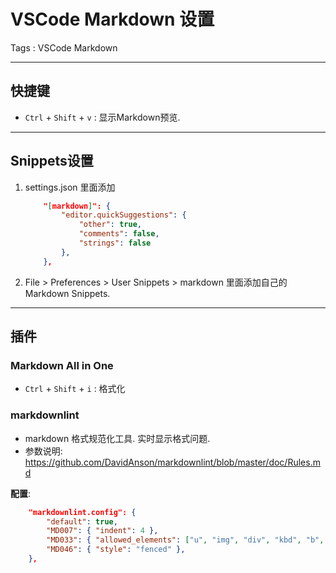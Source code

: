 # VSCode Markdown 设置

Tags : VSCode Markdown

---

## 快捷键

* `Ctrl` + `Shift` + `v` : 显示Markdown预览.

---

## Snippets设置

1. settings.json 里面添加

    ```json
        "[markdown]": {
            "editor.quickSuggestions": {
                "other": true,
                "comments": false,
                "strings": false
            },
        },
    ```

2. File > Preferences > User Snippets > markdown 里面添加自己的 Markdown Snippets.

---

## 插件

### Markdown All in One

* `Ctrl` + `Shift` + `i` : 格式化

### markdownlint

* markdown 格式规范化工具. 实时显示格式问题.
* 参数说明: <https://github.com/DavidAnson/markdownlint/blob/master/doc/Rules.md>

**配置**:

```json
    "markdownlint.config": {
        "default": true,
        "MD007": { "indent": 4 },
        "MD033": { "allowed_elements": ["u", "img", "div", "kbd", "b", "i", "em", "sup", "sub", "br"] },
        "MD046": { "style": "fenced" },
    },
```
